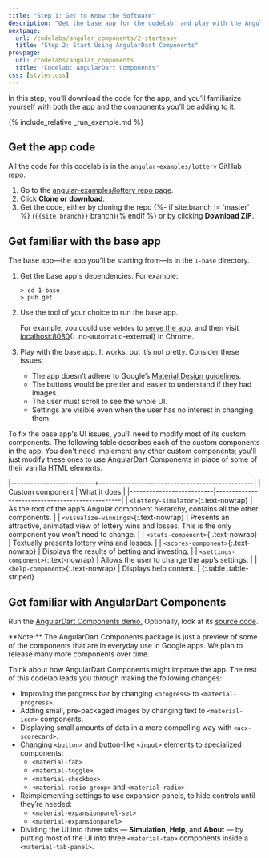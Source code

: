 ```yaml
---
title: "Step 1: Get to Know the Software"
description: "Get the base app for the codelab, and play with the AngularDart Component demo."
nextpage:
  url: /codelabs/angular_components/2-starteasy
  title: "Step 2: Start Using AngularDart Components"
prevpage:
  url: /codelabs/angular_components
  title: "Codelab: AngularDart Components"
css: [styles.css]
---
```


In this step, you’ll download the code for the app, and you’ll familiarize yourself with both the app and the components you’ll be adding to it.

{% include_relative _run_example.md %}

## <i class="far fa-money-bill-alt fa-sm"> </i> Get the app code

All the code for this codelab is in the `angular-examples/lottery` GitHub repo.

1. Go to the [angular-examples/lottery repo page]({{site.ghNgEx}}/lottery/tree/{{site.branch}}).
2. Click **Clone or download**.
3. Get the code, either by cloning the repo
   {%- if site.branch != 'master' %} (`{{site.branch}}` branch){% endif %}
   or by clicking **Download ZIP**.

## <i class="far fa-money-bill-alt fa-sm"> </i> Get familiar with the base app

The base app—the app you’ll be starting from—is in the `1-base` directory.

 1. Get the base app's dependencies. For example:

    ```terminal
    > cd 1-base
    > pub get
    ```

 2. Use the tool of your choice to run the base app.

    For example, you could use `webdev` to [serve the app](/tools/webdev#serve),
    and then visit [localhost:8080](http://localhost:8080){: .no-automatic-external} in Chrome.

 3. Play with the base app. It works, but it’s not pretty. Consider these issues:

    * The app doesn’t adhere to Google’s
      [Material Design guidelines](https://material.google.com).
    * The buttons would be prettier and easier to understand if they had images.
    * The user must scroll to see the whole UI.
    * Settings are visible even when the user has no interest in changing them.

To fix the base app's UI issues,
you’ll need to modify most of its custom components.
The following table describes each of the custom components in the app.
You don't need implement any other custom components;
you'll just modify these ones to use AngularDart Components in place of
some of their vanilla HTML elements.

|--------------------------+------------------------------------------------|
| Custom component         | What it does                                   |
|--------------------------|------------------------------------------------|
| `<lottery-simulator>`{:.text-nowrap}  | As the root of the app’s Angular component hierarchy, contains all the other components. |
| `<visualize-winnings>`{:.text-nowrap} | Presents an attractive, animated view of lottery wins and losses. This is the only component you won’t need to change. |
| `<stats-component>`{:.text-nowrap}    | Textually presents lottery wins and losses. |
| `<scores-component>`{:.text-nowrap}   | Displays the results of betting and investing. |
| `<settings-component>`{:.text-nowrap} | Allows the user to change the app’s settings. |
| `<help-component>`{:.text-nowrap}     | Displays help content. |
{:.table .table-striped}

## <i class="far fa-money-bill-alt fa-sm"> </i> Get familiar with AngularDart Components

Run the [AngularDart Components demo.](/examples/lottery/4-final/)
Optionally, look at its [source code](https://github.com/dart-lang/angular_components_example).

<aside class="alert alert-info" markdown="1">
  **Note:** The AngularDart Components package is just a preview of some of the
  components that are in everyday use in Google apps. We plan to release many
  more components over time.
</aside>

Think about how AngularDart Components might improve the app. The rest of this codelab leads you through making the following changes:

- Improving the progress bar by changing `<progress>` to `<material-progress>`.
- Adding small, pre-packaged images by changing text to `<material-icon>` components.
- Displaying small amounts of data in a more compelling way with `<acx-scorecard>`.
- Changing `<button>` and button-like `<input>` elements to specialized components:
    - `<material-fab>`
    - `<material-toggle>`
    - `<material-checkbox>`
    - `<material-radio-group>` and `<material-radio>`
- Reimplementing settings to use expansion panels, to hide controls until they’re needed:
    - `<material-expansionpanel-set>`
    - `<material-expansionpanel>`
- Dividing the UI into three tabs &mdash; **Simulation**, **Help**, and
  **About** &mdash; by putting most of the UI into three `<material-tab>`
  components inside a `<material-tab-panel>`.
